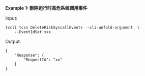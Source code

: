 **Example 1: 删除运行时高危系统调用事件**



Input: 

```
tccli tcss DeleteRiskSyscallEvents --cli-unfold-argument  \
    --EventIdSet xxx
```

Output: 
```
{
    "Response": {
        "RequestId": "xx"
    }
}
```

